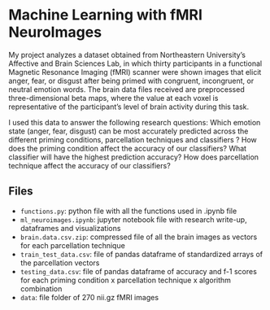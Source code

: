# Machine Learning with fMRI NeuroImages 

My project analyzes a dataset obtained from Northeastern University’s Affective and Brain Sciences Lab, in which thirty participants in a functional Magnetic Resonance Imaging (fMRI) scanner were shown images that elicit anger, fear, or disgust after being primed with congruent, incongruent, or neutral emotion words. The brain data files received are preprocessed three-dimensional beta maps, where the value at each voxel is representative of the participant’s level of brain activity during this task. 

I used this data to answer the following research questions:
    Which emotion state (anger, fear, disgust) can be most accurately predicted across the different priming conditions, parcellation techniques and classifiers ?
    How does the priming condition affect the accuracy of our classifiers?
    What classifier will have the highest prediction accuracy?
    How does parcellation technique affect the accuracy of our classifiers?
 
 
 ## Files
* `functions.py`: python file with all the functions used in .ipynb file
* `ml_neuroimages.ipynb`: jupyter notebook file with research write-up, dataframes and visualizations
* `brain.data.csv.zip`: compressed file of all the brain images as vectors for each parcellation technique
* `train_test_data.csv`: file of pandas dataframe of standardized arrays of the parcellation vectors 
* `testing_data.csv`: file of pandas dataframe of accuracy and f-1 scores for each priming condition x parcellation technique x algorithm combination
* `data`: file folder of 270 nii.gz fMRI images 
